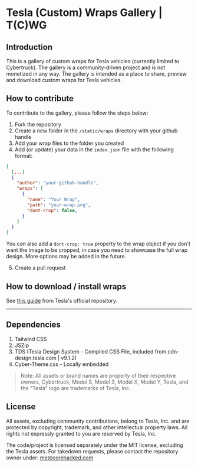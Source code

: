 # Tesla (Custom) Wraps Gallery | T(C)WG

## Introduction

This is a gallery of custom wraps for Tesla vehicles (currently limited to Cybertruck). The gallery is a community-driven project and is not monetized in any way. The gallery is intended as a place to share, preview and download custom wraps for Tesla vehicles.

## How to contribute

To contribute to the gallery, please follow the steps below:

1. Fork the repository
2. Create a new folder in the `/static/wraps` directory with your github handle
3. Add your wrap files to the folder you created
4. Add (or update) your data in the `index.json` file with the following format:

```json
[
  [...]
  {
    "author": "your-github-handle",
    "wraps": [
      {
        "name": "Your Wrap",
        "path": "your-wrap.png",
        "dont-crop": false,
      }
    ]
  }
]

```

You can also add a `dont-crop: true` property to the wrap object if you don't want the image to be cropped, in case you need to showcase the full wrap design.
More options may be added in the future.

5. Create a pull request

## How to download / install wraps

See [this guide](https://github.com/teslamotors/custom-wraps) from Tesla's official repository.

---

## Dependencies

1. Tailwind CSS
2. JSZip
3. TDS (Tesla Design System - Compiled CSS File, included from cdn-design.tesla.com | v9.1.2)
4. Cyber-Theme.css - Locally embedded

> Note: All assets or brand names are property of their respective owners, Cybertruck, Model S, Model 3, Model X, Model Y, Tesla, and the "Tesla" logo are trademarks of Tesla, Inc.

## License

All assets, excluding community contributions, belong to Tesla, Inc. and are protected by copyright, trademark, and other intellectual property laws. All rights not expressly granted to you are reserved by Tesla, Inc.

The code/project is licensed separately under the MIT license, excluding the Tesla assets.
For takedown requests, please contact the repository owner under: me@corehacked.com
